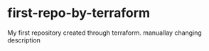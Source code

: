 # first-repo-by-terraform
My first repository created through terraform. manuallay changing description
